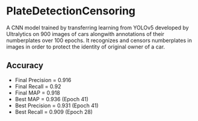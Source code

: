 # PlateDetectionCensoring

A CNN model trained by transferring learning from YOLOv5 developed by Ultralytics on 900 images of cars alongwith annotations of their numberplates over 100 epochs. It recognizes and censors numberplates in images in order to protect the identity of original owner of a car.

## Accuracy

* Final Precision = 0.916
* Final Recall = 0.92
* Final MAP = 0.918
* Best MAP = 0.936 (Epoch 41)
* Best Precision = 0.931 (Epoch 41)
* Best Recall = 0.909 (Epoch 28)
